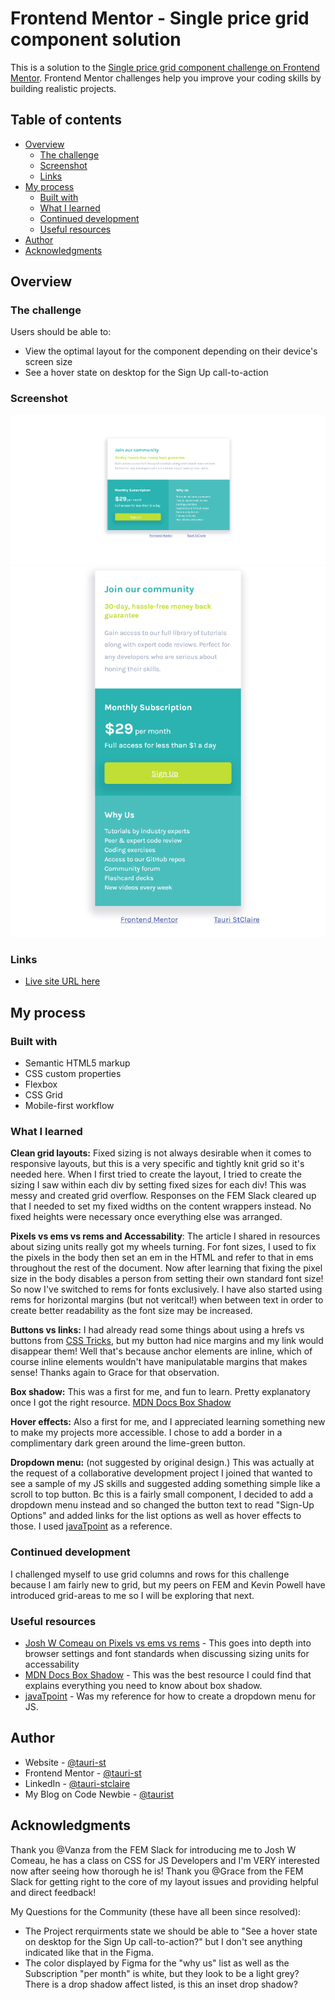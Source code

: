 # Frontend Mentor - Single price grid component solution

This is a solution to the [Single price grid component challenge on Frontend Mentor](https://www.frontendmentor.io/challenges/single-price-grid-component-5ce41129d0ff452fec5abbbc). Frontend Mentor challenges help you improve your coding skills by building realistic projects. 

## Table of contents

- [Overview](#overview)
  - [The challenge](#the-challenge)
  - [Screenshot](#screenshot)
  - [Links](#links)
- [My process](#my-process)
  - [Built with](#built-with)
  - [What I learned](#what-i-learned)
  - [Continued development](#continued-development)
  - [Useful resources](#useful-resources)
- [Author](#author)
- [Acknowledgments](#acknowledgments)

## Overview

### The challenge

Users should be able to:

- View the optimal layout for the component depending on their device's screen size
- See a hover state on desktop for the Sign Up call-to-action

### Screenshot

![Desktop and Tablet Styles](/images/fem-grid-solution-screenshot.png)
![Mobile](/images/fem-grid-mobile-solution-screenshot.png)

### Links

- [Live site URL here](https://tauri-st.github.io/single-price-grid-component-master/)

## My process

### Built with

- Semantic HTML5 markup
- CSS custom properties
- Flexbox
- CSS Grid
- Mobile-first workflow

### What I learned

**Clean grid layouts:** Fixed sizing is not always desirable when it comes to responsive layouts, but this is a very specific and tightly knit grid so it's needed here. When I first tried to create the layout, I tried to create the sizing I saw within each div by setting fixed sizes for each div! This was messy and created grid overflow. Responses on the FEM Slack cleared up that I needed to set my fixed widths on the content wrappers instead. No fixed heights were necessary once everything else was arranged.

**Pixels vs ems vs rems and Accessability**: The article I shared in resources about sizing units really got my wheels turning. For font sizes, I used to fix the pixels in the body then set an em in the HTML and refer to that in ems throughout the rest of the document. Now after learning that fixing the pixel size in the body disables a person from setting their own standard font size! So now I've switched to rems for fonts exclusively. I have also started using rems for horizontal margins (but not veritcal!) when between text in order to create better readability as the font size may be increased.

**Buttons vs links:** I had already read some things about using a hrefs vs buttons from [CSS Tricks](https://css-tricks.com/a-complete-guide-to-links-and-buttons/), but my button had nice margins and my link would disappear them! Well that's because anchor elements are inline, which of course inline elements wouldn't have manipulatable margins that makes sense! Thanks again to Grace for that observation.

**Box shadow:** This was a first for me, and fun to learn. Pretty explanatory once I got the right resource. [MDN Docs Box Shadow](https://developer.mozilla.org/en-US/docs/Web/CSS/box-shadow) 

**Hover effects:** Also a first for me, and I appreciated learning something new to make my projects more accessible. I chose to add a border in a complimentary dark green around the lime-green button.

**Dropdown menu:** (not suggested by original design.) This was actually at the request of a collaborative development project I joined that wanted to see a sample of my JS skills and suggested adding something simple like a scroll to top button. Bc this is a fairly small component, I decided to add a dropdown menu instead and so changed the button text to read "Sign-Up Options" and added links for the list options as well as hover effects to those. I used [javaTpoint](https://www.javatpoint.com/how-to-create-dropdown-list-using-javascript) as a reference.

### Continued development

I challenged myself to use grid columns and rows for this challenge because I am fairly new to grid, but my peers on FEM and Kevin Powell have introduced grid-areas to me so I will be exploring that next.

### Useful resources

- [Josh W Comeau on Pixels vs ems vs rems]((https://www.joshwcomeau.com/css/)surprising-truth-about-pixels-and-accessibility/) - This goes into depth into browser settings and font standards when discussing sizing units for accessability
- [MDN Docs Box Shadow](https://developer.mozilla.org/en-US/docs/Web/CSS/box-shadow) - This was the best resource I could find that explains everything you need to know about box shadow.
- [javaTpoint](https://www.javatpoint.com/how-to-create-dropdown-list-using-javascript) - Was my reference for how to create a dropdown menu for JS.

## Author

- Website - [@tauri-st](https://github.com/tauri-st)
- Frontend Mentor - [@tauri-st](https://www.frontendmentor.io/profile/tauri-st)
- LinkedIn - [@tauri-stclaire](https://www.linkedin.com/in/tauri-stclaire/)
- My Blog on Code Newbie - [@taurist](https://community.codenewbie.org/taurist)

## Acknowledgments

Thank you @Vanza from the FEM Slack for introducing me to Josh W Comeau, he has a class on CSS for JS Developers and I'm VERY interested now after seeing how thorough he is!
Thank you @Grace from the FEM Slack for getting right to the core of my layout issues and providing helpful and direct feedback!

My Questions for the Community (these have all been since resolved):
- The Project rerquirments state we should be able to "See a hover state on desktop for the Sign Up call-to-action?" but I don't see anything indicated like that in the Figma.
- The color displayed by Figma for the "why us" list as well as the Subscription "per month" is white, but they look to be a light grey? There is a drop shadow affect listed, is this an inset drop shadow?
